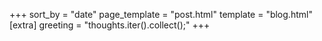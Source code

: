 +++
sort_by = "date"
page_template = "post.html"
template = "blog.html"
[extra]
greeting = "thoughts.iter().collect();"
+++
